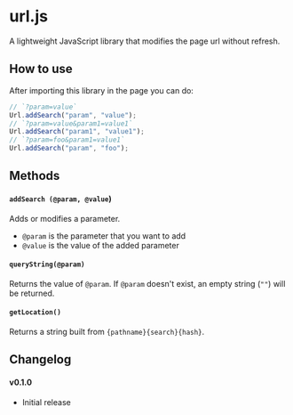 url.js
======

A lightweight JavaScript library that modifies the page url without refresh.

## How to use

After importing this library in the page you can do:

```js
// `?param=value`
Url.addSearch("param", "value");
// `?param=value&param1=value1`
Url.addSearch("param1", "value1");
// `?param=foo&param1=value1`
Url.addSearch("param", "foo");
```

## Methods

#### `addSearch (@param, @value`)
Adds or modifies a parameter.

 - `@param` is the parameter that you want to add
 - `@value` is the value of the added parameter

#### `queryString(@param)`
Returns the value of `@param`. If `@param` doesn't exist, an empty string (`""`) will be returned.

#### `getLocation()`
Returns a string built from `{pathname}{search}{hash}`.

## Changelog

#### v0.1.0
 - Initial release
